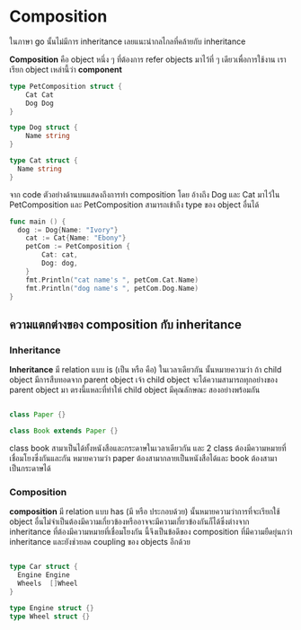 # Composition

ในภาษา go นั้นไม่มีการ inheritance เลยแนะนำกลไกลที่คล้ายกับ inheritance 


**Composition**  คือ object หนึ่ง ๆ ที่ต้องการ refer objects มาไว้ที่ ๆ เดียวเพื่อการใช้งาน เราเรียก object เหล่านี้ว่า **component**

```go
type PetComposition struct {
	Cat Cat
	Dog Dog
}

type Dog struct {
	Name string
}

type Cat struct {
  Name string
}
```

จาก code  ตัวอย่างด้านบนแสดงถึงการทำ composition โดย อ้างถึง Dog และ Cat มาไว้ใน PetComposition และ PetComposition สามารถเข้าถึง type ของ object อื่นได้

```go
func main () {
  dog := Dog{Name: "Ivory"}
	cat := Cat{Name: "Ebony"}
	petCom := PetComposition {
		Cat: cat,
		Dog: dog,
	}
	fmt.Println("cat name's ", petCom.Cat.Name)
	fmt.Println("dog name's ", petCom.Dog.Name)
}
```

## ความแตกต่างของ composition กับ inheritance


### **Inheritance**

**Inheritance** มี relation แบบ is  (เป็น หรือ คือ) ในเวลาเดียวกัน
นั้นหมายความว่า ถ้า child object มีการสืบทอดจาก parent object เจ้า child object จะได้ความสามารถทุกอย่างของ parent object มา ตรงนี้แหละที่ทำให้ child object มีคุณลักษณะ สองอย่างพร้อมกัน

```java

class Paper {}

class Book extends Paper {}

```

class book สามาเป็นได้ทั้งหนังสือและกระดาษในเวลาเดียวกัน และ 2 class ต้องมีความหมายที่เชื่อมโยงซึ่งกันและกัน หมายความว่า paper ต้องสามากลายเป็นหนังสือได้และ book ต้องสามาเป็นกระดาษได้

### **Composition**

**composition** มี relation แบบ has (มี หรือ ประกอบด้วย) นั้นหมายความว่าการที่จะเรียกใช้ object อื่นไม่จำเป็นต้องมีความเกี่ยวข้องหรืออาจจะมีความเกี่ยวข้องกันก็ได้ซึ่งต่างจาก inheritance ที่ต้องมีความหมายที่เชื่อมโยงกัน นี้จึงเป็นข้อดีของ composition ที่มีความยืดยุ่นกว่า inheritance และยังช่วยลด coupling ของ objects อีกด้วย

```go

type Car struct {
  Engine Engine
  Wheels  []Wheel
}

type Engine struct {}
type Wheel struct {}
```

